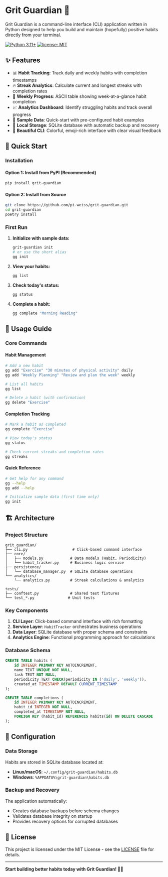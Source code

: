 # Grit Guardian 🐉

Grit Guardian is a command-line interface (CLI) application written in Python designed to help you build and maintain (hopefully) positive habits directly from your terminal.

[![Python 3.11+](https://img.shields.io/badge/python-3.11+-blue.svg)](https://www.python.org/downloads)
[![license: MIT](https://img.shields.io/badge/License-MIT-yellow.svg)](https://opensource.org/licenses/MIT)
## ✨ Features

- 📊 **Habit Tracking**: Track daily and weekly habits with completion timestamps
- 🔥 **Streak Analytics**: Calculate current and longest streaks with completion rates
- 📅 **Weekly Progress**: ASCII table showing week-at-a-glance habit completion
- 📈 **Analytics Dashboard**: Identify struggling habits and track overall progress
- 🎯 **Sample Data**: Quick-start with pre-configured habit examples
- 💾 **Local Storage**: SQLite database with automatic backup and recovery
- 🎨 **Beautiful CLI**: Colorful, emoji-rich interface with clear visual feedback

## 🚀 Quick Start

### Installation

#### Option 1: Install from PyPI (Recommended)
```bash
pip install grit-guardian
```

#### Option 2: Install from Source
```bash
git clone https://github.com/pi-weiss/grit-guardian.git
cd grit-guardian
poetry install
```

### First Run

1. **Initialize with sample data:**
   ```bash
   grit-guardian init
   # or use the short alias
   gg init
   ```

2. **View your habits:**
   ```bash
   gg list
   ```

3. **Check today's status:**
   ```bash
   gg status
   ```

4. **Complete a habit:**
   ```bash
   gg complete "Morning Reading"
   ```

## 📖 Usage Guide

### Core Commands

#### Habit Management
```bash
# Add a new habit
gg add "Exercise" "30 minutes of physical activity" daily
gg add "Weekly Planning" "Review and plan the week" weekly

# List all habits
gg list

# Delete a habit (with confirmation)
gg delete "Exercise"
```

#### Completion Tracking
```bash
# Mark a habit as completed
gg complete "Exercise"

# View today's status
gg status

# Check current streaks and completion rates
gg streaks
```

#### Quick Reference
```bash
# Get help for any command
gg --help
gg add --help

# Initialize sample data (first time only)
gg init
```
## 🏗️ Architecture

### Project Structure
```
grit_guardian/
├── cli.py                    # Click-based command interface
├── core/
│   ├── models.py            # Data models (Habit, Periodicity)
│   └── habit_tracker.py     # Business logic service
├── persistence/
│   └── database_manager.py  # SQLite database operations
└── analytics/
    └── analytics.py         # Streak calculations & analytics

tests/
├── conftest.py              # Shared test fixtures
└── test_*.py               # Unit tests
```

### Key Components

1. **CLI Layer**: Click-based command interface with rich formatting
2. **Service Layer**: `HabitTracker` orchestrates business operations
3. **Data Layer**: SQLite database with proper schema and constraints
4. **Analytics Engine**: Functional programming approach for calculations

### Database Schema

```sql
CREATE TABLE habits (
    id INTEGER PRIMARY KEY AUTOINCREMENT,
    name TEXT UNIQUE NOT NULL,
    task TEXT NOT NULL,
    periodicity TEXT CHECK(periodicity IN ('daily', 'weekly')),
    created_at TIMESTAMP DEFAULT CURRENT_TIMESTAMP
);

CREATE TABLE completions (
    id INTEGER PRIMARY KEY AUTOINCREMENT,
    habit_id INTEGER NOT NULL,
    completed_at TIMESTAMP NOT NULL,
    FOREIGN KEY (habit_id) REFERENCES habits(id) ON DELETE CASCADE
);
```

## 🔧 Configuration

### Data Storage

Habits are stored in SQLite database located at:
- **Linux/macOS**: `~/.config/grit-guardian/habits.db`
- **Windows**: `%APPDATA%\grit-guardian\habits.db`

### Backup and Recovery

The application automatically:
- Creates database backups before schema changes
- Validates database integrity on startup
- Provides recovery options for corrupted databases

## 📜 License

This project is licensed under the MIT License - see the [LICENSE](LICENSE) file for details.

---

**Start building better habits today with Grit Guardian! 🐉✨**
